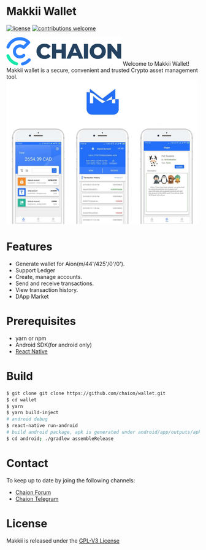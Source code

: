 # Makkii Wallet

[![license](https://img.shields.io/badge/license-GPL3-green.svg?style=flat)](https://github.com/chaion/Makkii/LICENSE)
[![contributions welcome](https://img.shields.io/badge/contributions-welcome-brightgreen.svg?style=flat)](https://github.com/chaion/wallet/issues)

<img src="chaion-logo.svg" alt="Chaion Logo" width="300"/>
Welcome to Makkii Wallet! Makkii wallet is a secure, convenient and trusted Crypto asset management tool.
<img src="assets/iphone_cover.jpg" alt="iphone_show" width="500"/>

# Features
* Generate wallet for Aion(m/44'/425'/0'/0').
* Support Ledger
* Create, manage accounts.
* Send and receive transactions.
* View transaction history.
* DApp Market

# Prerequisites
* yarn or npm
* Android SDK(for android only)
* [React Native](https://facebook.github.io/react-native/docs/getting-started)

# Build
``` bash
$ git clone git clone https://github.com/chaion/wallet.git
$ cd wallet
$ yarn
$ yarn build-inject
# android debug
$ react-native run-android
# build android package, apk is generated under android/app/outputs/apk/release/app-release.apk
$ cd android; ./gradlew assembleRelease
```

# Contact
To keep up to date by joing the following channels:

- [Chaion Forum](https://forum.chaion.net/)
- [Chaion Telegram](https://t.me/Chaion)

# License
Makkii is released under the [GPL-V3 License](LICENSE)
